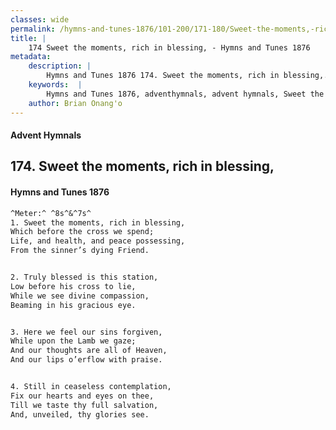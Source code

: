 ```yaml
---
classes: wide
permalink: /hymns-and-tunes-1876/101-200/171-180/Sweet-the-moments,-rich-in-blessing,/
title: |
    174 Sweet the moments, rich in blessing, - Hymns and Tunes 1876
metadata:
    description: |
        Hymns and Tunes 1876 174. Sweet the moments, rich in blessing,. Which before the cross we spend; Life, and health, and peace possessing, From the sinner’s dying Friend. 
    keywords:  |
        Hymns and Tunes 1876, adventhymnals, advent hymnals, Sweet the moments, rich in blessing,, Which before the cross we spend;, 
    author: Brian Onang'o
---
```


#### Advent Hymnals
## 174. Sweet the moments, rich in blessing,
####  Hymns and Tunes 1876

```txt
^Meter:^ ^8s^&^7s^
1. Sweet the moments, rich in blessing,
Which before the cross we spend;
Life, and health, and peace possessing,
From the sinner’s dying Friend.


2. Truly blessed is this station,
Low before his cross to lie,
While we see divine compassion,
Beaming in his gracious eye.


3. Here we feel our sins forgiven,
While upon the Lamb we gaze;
And our thoughts are all of Heaven,
And our lips o’erflow with praise.


4. Still in ceaseless contemplation,
Fix our hearts and eyes on thee,
Till we taste thy full salvation,
And, unveiled, thy glories see.
```
